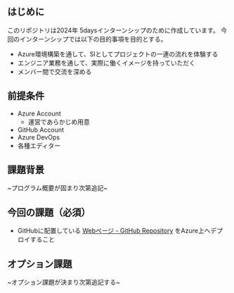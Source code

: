 ## はじめに
このリポジトリは2024年 5daysインターンシップのために作成しています。
今回のインターンシップでは以下の目的事項を目的とする。

- Azure環境構築を通して、SIとしてプロジェクトの一連の流れを体験する
- エンジニア業務を通して、実際に働くイメージを持っていただく
- メンバー間で交流を深める

## 前提条件
- Azure Account
    - 運営であらかじめ用意
- GitHub Account
- Azure DevOps
- 各種エディター

## 課題背景

~プログラム概要が固まり次第追記~

## 今回の課題（必須）

- GitHubに配置している [Webページ - GitHub Repository](https://github.com/kyma555/kyma) をAzure上へデプロイすること


## オプション課題

~オプション課題が決まり次第追記する~